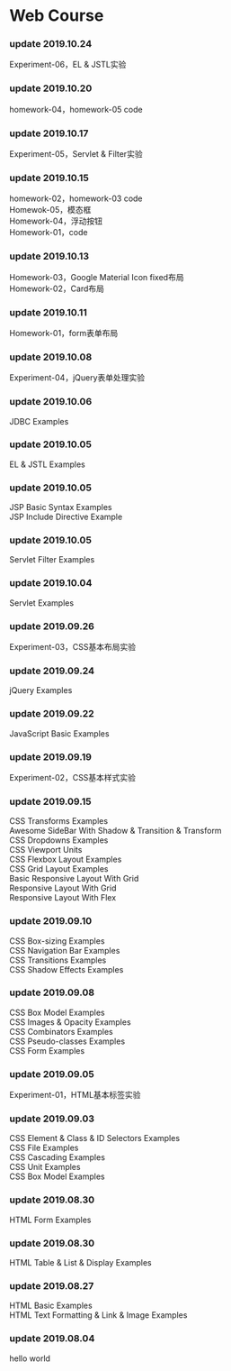 # Web Course
### update 2019.10.24
Experiment-06，EL & JSTL实验   
### update 2019.10.20
homework-04，homework-05 code
### update 2019.10.17
Experiment-05，Servlet & Filter实验
### update 2019.10.15
homework-02，homework-03 code   
Homewok-05，模态框   
Homework-04，浮动按钮   
Homework-01，code   
### update 2019.10.13
Homework-03，Google Material Icon fixed布局    
Homework-02，Card布局
### update 2019.10.11
Homework-01，form表单布局
### update 2019.10.08
Experiment-04，jQuery表单处理实验
### update 2019.10.06
JDBC Examples
### update 2019.10.05
EL & JSTL Examples
### update 2019.10.05
JSP Basic Syntax Examples   
JSP Include Directive Example
### update 2019.10.05
Servlet Filter Examples
### update 2019.10.04
Servlet Examples
### update 2019.09.26
Experiment-03，CSS基本布局实验
### update 2019.09.24
jQuery Examples
### update 2019.09.22
JavaScript Basic Examples
### update 2019.09.19
Experiment-02，CSS基本样式实验    
### update 2019.09.15
CSS Transforms Examples   
Awesome SideBar With Shadow & Transition & Transform   
CSS Dropdowns Examples   
CSS Viewport Units   
CSS Flexbox Layout Examples   
CSS Grid Layout Examples   
Basic Responsive Layout With Grid   
Responsive Layout With Grid   
Responsive Layout With Flex   
### update 2019.09.10
CSS Box-sizing Examples   
CSS Navigation Bar Examples   
CSS Transitions Examples   
CSS Shadow Effects Examples
### update 2019.09.08
CSS Box Model Examples   
CSS Images & Opacity Examples   
CSS Combinators Examples   
CSS Pseudo-classes Examples   
CSS Form Examples
### update 2019.09.05
Experiment-01，HTML基本标签实验   
### update 2019.09.03
CSS Element & Class & ID Selectors Examples   
CSS File Examples   
CSS Cascading Examples   
CSS Unit Examples   
CSS Box Model Examples 
### update 2019.08.30
HTML Form Examples
### update 2019.08.30
HTML Table & List & Display Examples
### update 2019.08.27
HTML Basic Examples   
HTML Text Formatting & Link & Image Examples
### update 2019.08.04
hello world